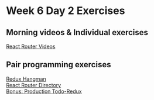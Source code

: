 # Week 6 Day 2 Exercises

## Morning videos & Individual exercises

[React Router Videos](videos)



## Pair programming exercises

[Redux Hangman](hangman)  
[React Router Directory](directory)  
[Bonus: Production Todo-Redux](./todo.md)

